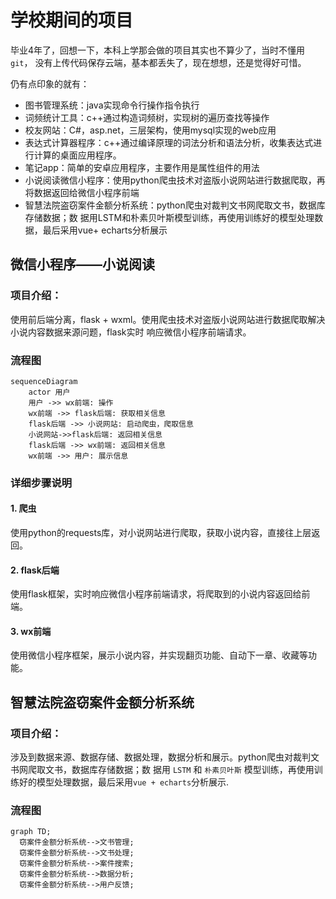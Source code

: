 # 学校期间的项目
毕业4年了，回想一下，本科上学那会做的项目其实也不算少了，当时不懂用 `git`，
没有上传代码保存云端，基本都丢失了，现在想想，还是觉得好可惜。

仍有点印象的就有：
- 图书管理系统：java实现命令行操作指令执行
- 词频统计工具：c++通过构造词频树，实现树的遍历查找等操作
- 校友网站：C#，asp.net，三层架构，使用mysql实现的web应用
- 表达式计算器程序：c++通过编译原理的词法分析和语法分析，收集表达式进行计算的桌面应用程序。
- 笔记app：简单的安卓应用程序，主要作用是属性组件的用法
- 小说阅读微信小程序：使用python爬虫技术对盗版小说网站进行数据爬取，再将数据返回给微信小程序前端
- 智慧法院盗窃案件金额分析系统：python爬虫对裁判文书网爬取文书，数据库存储数据；数
  据用LSTM和朴素贝叶斯模型训练，再使用训练好的模型处理数据，最后采用vue+ echarts分析展示

## 微信小程序——小说阅读

### 项目介绍：
使用前后端分离，flask + wxml。使用爬虫技术对盗版小说网站进行数据爬取解决小说内容数据来源问题，flask实时
响应微信小程序前端请求。

### 流程图
```mermaid
sequenceDiagram
    actor 用户
    用户 ->> wx前端: 操作
    wx前端 ->> flask后端: 获取相关信息
    flask后端 ->> 小说网站: 启动爬虫，爬取信息
    小说网站->>flask后端: 返回相关信息
    flask后端 ->> wx前端: 返回相关信息
    wx前端 ->> 用户: 展示信息

```

### 详细步骤说明
#### 1. 爬虫
使用python的requests库，对小说网站进行爬取，获取小说内容，直接往上层返回。
#### 2. flask后端
使用flask框架，实时响应微信小程序前端请求，将爬取到的小说内容返回给前端。
#### 3. wx前端
使用微信小程序框架，展示小说内容，并实现翻页功能、自动下一章、收藏等功能。

## 智慧法院盗窃案件金额分析系统

### 项目介绍：
涉及到数据来源、数据存储、数据处理，数据分析和展示。python爬虫对裁判文书网爬取文书，数据库存储数据；数
据用 `LSTM` 和 `朴素贝叶斯` 模型训练，再使用训练好的模型处理数据，最后采用`vue + echarts`分析展示.

### 流程图
```mermaid
graph TD;
  窃案件金额分析系统-->文书管理;
  窃案件金额分析系统-->文书处理;
  窃案件金额分析系统-->案件搜索;
  窃案件金额分析系统-->数据分析;
  窃案件金额分析系统-->用户反馈;
```
